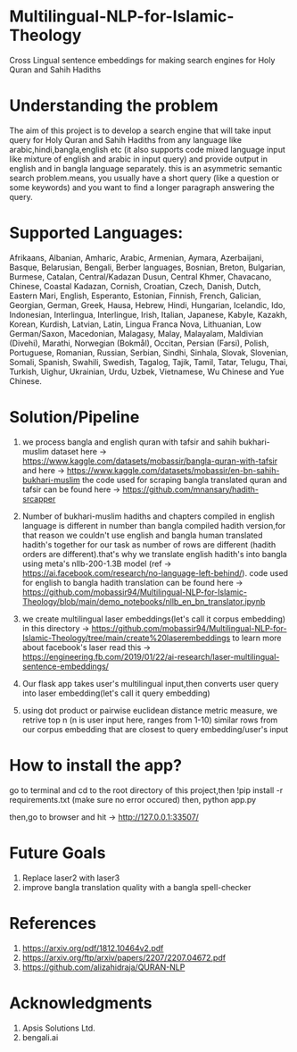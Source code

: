 # Multilingual-NLP-for-Islamic-Theology
Cross Lingual  sentence embeddings for making search engines for Holy Quran and Sahih Hadiths

# Understanding the problem

The aim of this project is to develop a search engine that will take input query for Holy Quran and Sahih Hadiths from any language like arabic,hindi,bangla,english etc (it also supports code mixed language input like mixture of english and arabic in input query) and provide output in english and in bangla language separately. this is an asymmetric semantic search problem.means, you usually have a short query (like a question or some keywords) and you want to find a longer paragraph answering the query. 

# Supported Languages:

Afrikaans, Albanian, Amharic, Arabic, Armenian, Aymara, Azerbaijani, Basque, Belarusian, Bengali, Berber languages, Bosnian, Breton, Bulgarian, Burmese, Catalan, Central/Kadazan Dusun, Central Khmer, Chavacano, Chinese, Coastal Kadazan, Cornish, Croatian, Czech, Danish, Dutch, Eastern Mari, English, Esperanto, Estonian, Finnish, French, Galician, Georgian, German, Greek, Hausa, Hebrew, Hindi, Hungarian, Icelandic, Ido, Indonesian, Interlingua, Interlingue, Irish, Italian, Japanese, Kabyle, Kazakh, Korean, Kurdish, Latvian, Latin, Lingua Franca Nova, Lithuanian, Low German/Saxon, Macedonian, Malagasy, Malay, Malayalam, Maldivian (Divehi), Marathi, Norwegian (Bokmål), Occitan, Persian (Farsi), Polish, Portuguese, Romanian, Russian, Serbian, Sindhi, Sinhala, Slovak, Slovenian, Somali, Spanish, Swahili, Swedish, Tagalog, Tajik, Tamil, Tatar, Telugu, Thai, Turkish, Uighur, Ukrainian, Urdu, Uzbek, Vietnamese, Wu Chinese and Yue Chinese.


# Solution/Pipeline

1. we process bangla and english quran with tafsir and sahih bukhari-muslim dataset here -> https://www.kaggle.com/datasets/mobassir/bangla-quran-with-tafsir and here -> https://www.kaggle.com/datasets/mobassir/en-bn-sahih-bukhari-muslim the code used for scraping bangla translated quran and tafsir can be found here -> https://github.com/mnansary/hadith-srcapper
2. Number of bukhari-muslim hadiths and chapters compiled in english language is different in number than bangla compiled hadith version,for that reason we couldn't use english and bangla human translated hadith's together for our task as number of rows are different (hadith orders are different).that's why we translate english hadith's into bangla using meta's nllb-200-1.3B model (ref -> https://ai.facebook.com/research/no-language-left-behind/). code used for english to bangla hadith translation can be found here -> https://github.com/mobassir94/Multilingual-NLP-for-Islamic-Theology/blob/main/demo_notebooks/nllb_en_bn_translator.ipynb

3. we create multilingual laser embeddings(let's call it corpus embedding) in this directory -> https://github.com/mobassir94/Multilingual-NLP-for-Islamic-Theology/tree/main/create%20laserembeddings to learn more about facebook's laser read this -> https://engineering.fb.com/2019/01/22/ai-research/laser-multilingual-sentence-embeddings/

4. Our flask app  takes user's multilingual input,then converts user query into laser embedding(let's call it query embedding)

5. using dot product or pairwise euclidean distance metric measure, we retrive top n (n is user input here, ranges from 1-10) similar rows from our corpus embedding that are closest to query embedding/user's input

# How to install the app?

go to terminal and cd to the root directory of this project,then
!pip install -r requirements.txt (make sure no error occured)
then,
python app.py

then,go to browser and hit -> http://127.0.0.1:33507/

# Future Goals

1. Replace laser2 with laser3
2. improve bangla translation quality with a bangla spell-checker

# References

1. https://arxiv.org/pdf/1812.10464v2.pdf
2. https://arxiv.org/ftp/arxiv/papers/2207/2207.04672.pdf
3. https://github.com/alizahidraja/QURAN-NLP

# Acknowledgments

1. Apsis Solutions Ltd.
2. bengali.ai

